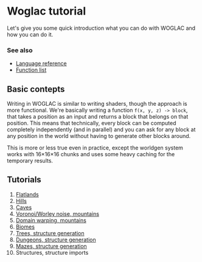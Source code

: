 # Woglac tutorial

Let's give you some quick introduction what you can do with WOGLAC and how you can do it.

### See also

* [Language reference](..//woglac_reference.md)
* [Function list](../function_list.md)

## Basic contepts

Writing in WOGLAC is similar to writing shaders, though the approach is more functional. We're basically writing a function `f(x, y, z) -> block`, that takes a position as an input and returns a block that belongs on that position. This means that technically, every block can be computed completely independently (and in parallel) and you can ask for any block at any position in the world without having to generate other blocks around.

This is more or less true even in practice, except the worldgen system works with 16×16×16 chunks and uses some heavy caching for the temporary results.

## Tutorials

1. [Flatlands](01_flatland.md)
2. [Hills](02_hills.md)
3. [Caves](03_caves.md)
4. [Voronoi/Worley noise, mountains](04_voronoi.md) 
5. [Domain warping, mountains](05_warping.md)
6. [Biomes](06_biomes.md)
7. [Trees, structure generation](07_trees.md)
8. [Dungeons, structure generation](08_dungeons.md)
9. [Mazes, structure generation](09_mazes.md)
10. Structures, structure imports

